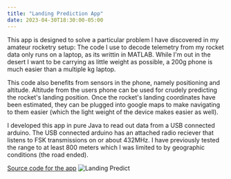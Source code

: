 ```yaml
---
title: "Landing Prediction App"
date: 2023-04-30T18:30:00-05:00
---
```

This app is designed to solve a particular problem I have discovered in my amateur rocketry setup: The code I use to decode telemetry from my rocket data only runs on a laptop, as its writtin in MATLAB. While I'm out in the desert I want to be carrying as little weight as possible, a 200g phone is much easier than a multiple kg laptop. 

This code also benefits from sensors in the phone, namely positioning and altitude. Altitude from the users phone can be used for crudely predicting the rocket's landing position. Once the rocket's landing coordinates have been estimated, they can be plugged into google maps to make navigating to them easier (which the light weight of the device makes easier as well).


I developed this app in pure Java to read out data from a USB connected arduino. The USB connected arduino has an attached radio reciever that listens to FSK transmissions on or about 432MHz. I have previously tested the range to at least 800 meters which I was limited to by geographic conditions (the road ended).

[Source code for the app](https://github.com/parchedpacha/LandingPredictApp)
![Landing Predict](/articles/images/LandingPredict.jpg)